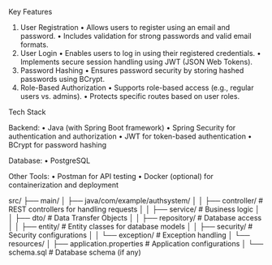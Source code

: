 Key Features
1.	User Registration
•	Allows users to register using an email and password.
•	Includes validation for strong passwords and valid email formats.
2.	User Login
•	Enables users to log in using their registered credentials.
•	Implements secure session handling using JWT (JSON Web Tokens).
3.	Password Hashing
•	Ensures password security by storing hashed passwords using BCrypt.
4.	Role-Based Authorization
•	Supports role-based access (e.g., regular users vs. admins).
•	Protects specific routes based on user roles.

Tech Stack

Backend:
•	Java (with Spring Boot framework)
•	Spring Security for authentication and authorization
•	JWT for token-based authentication
•	BCrypt for password hashing

Database:
•	PostgreSQL

Other Tools:
•	Postman for API testing
•	Docker (optional) for containerization and deployment

src/
├── main/
│   ├── java/com/example/authsystem/
│   │   ├── controller/        # REST controllers for handling requests
│   │   ├── service/           # Business logic
│   │   ├── dto/               # Data Transfer Objects
│   │   ├── repository/        # Database access
│   │   ├── entity/            # Entity classes for database models
│   │   ├── security/          # Security configurations
│   │   └── exception/         # Exception handling
│   └── resources/
│       ├── application.properties  # Application configurations
│       └── schema.sql              # Database schema (if any)